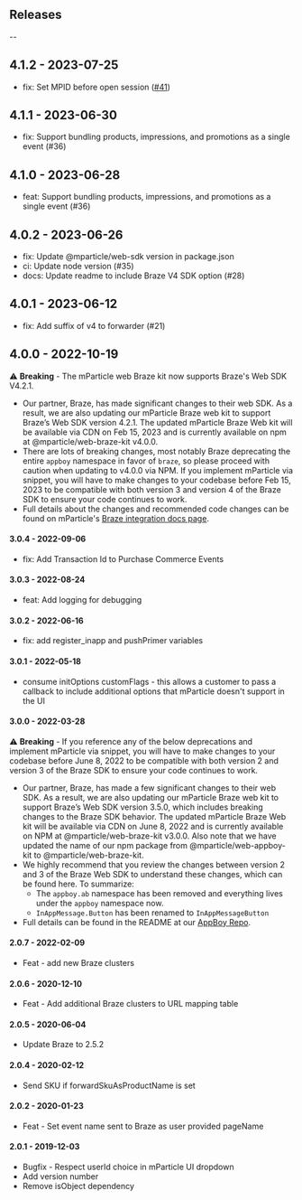 ## Releases

--

## 4.1.2 - 2023-07-25

-   fix: Set MPID before open session ([#41](https://github.com/mparticle-integrations/mparticle-javascript-integration-braze/pull/41))

## 4.1.1 - 2023-06-30
- fix: Support bundling products, impressions, and promotions as a single event (#36)

## 4.1.0 - 2023-06-28
- feat: Support bundling products, impressions, and promotions as a single event (#36)

## 4.0.2 - 2023-06-26
- fix: Update @mparticle/web-sdk version in package.json
- ci: Update node version (#35)
- docs: Update readme to include Braze V4 SDK option (#28)

## 4.0.1 - 2023-06-12
- fix: Add suffix of v4 to forwarder (#21)

## 4.0.0 - 2022-10-19

⚠️ **Breaking** - The mParticle web Braze kit now supports Braze's Web SDK V4.2.1.  
* Our partner, Braze, has made significant changes to their web SDK.  As a result, we are also updating our mParticle Braze web kit to support Braze’s Web SDK version 4.2.1.  The updated mParticle Braze Web kit will be available via CDN on Feb 15, 2023 and is currently available on npm at @mparticle/web-braze-kit v4.0.0.  
* There are lots of breaking changes, most notably Braze deprecating the entire `appboy` namespace in favor of `braze`, so please proceed with caution when updating to v4.0.0 via NPM.  If you implement mParticle via snippet, you will have to make changes to your codebase before Feb 15, 2023 to be compatible with both version 3 and version 4 of the Braze SDK to ensure your code continues to work.
* Full details about the changes and recommended code changes can be found on mParticle's [Braze integration docs page](https://docs.mparticle.com/integrations/braze/event).

#### 3.0.4 - 2022-09-06
-   fix: Add Transaction Id to Purchase Commerce Events

#### 3.0.3 - 2022-08-24
-   feat: Add logging for debugging

#### 3.0.2 - 2022-06-16
-   fix: add register_inapp and pushPrimer variables

#### 3.0.1 - 2022-05-18

-   consume initOptions customFlags - this allows a customer to pass a callback to include additional options that mParticle doesn't support in the UI

#### 3.0.0 - 2022-03-28

⚠️ **Breaking** - If you reference any of the below deprecations and implement mParticle via snippet, you will have to make changes to your codebase before June 8, 2022 to be compatible with both version 2 and version 3 of the Braze SDK to ensure your code continues to work.
* Our partner, Braze, has made a few significant changes to their web SDK.  As a result, we are also updating our mParticle Braze web kit to support Braze’s Web SDK version 3.5.0, which includes breaking changes to the Braze SDK behavior.  The updated mParticle Braze Web kit will be available via CDN on June 8, 2022 and is currently available on NPM at @mparticle/web-braze-kit v3.0.0.  Also note that we have updated the name of our npm package from @mparticle/web-appboy-kit to @mparticle/web-braze-kit.
* We highly recommend that you review the changes between version 2 and 3 of the Braze Web SDK to understand these changes, which can be found here.  To summarize:
  * The `appboy.ab` namespace has been removed and everything lives under the `appboy` namespace now.
  * `InAppMessage.Button` has been renamed to `InAppMessageButton`
* Full details can be found in the README at our [AppBoy Repo](https://github.com/mparticle-integrations/mparticle-javascript-integration-appboy#readme).

#### 2.0.7 - 2022-02-09

-   Feat - add new Braze clusters

#### 2.0.6 - 2020-12-10

-   Feat - Add additional Braze clusters to URL mapping table

#### 2.0.5 - 2020-06-04

-   Update Braze to 2.5.2

#### 2.0.4 - 2020-02-12

-   Send SKU if forwardSkuAsProductName is set

#### 2.0.2 - 2020-01-23

-   Feat - Set event name sent to Braze as user provided pageName

#### 2.0.1 - 2019-12-03

-   Bugfix - Respect userId choice in mParticle UI dropdown
-   Add version number
-   Remove isObject dependency
